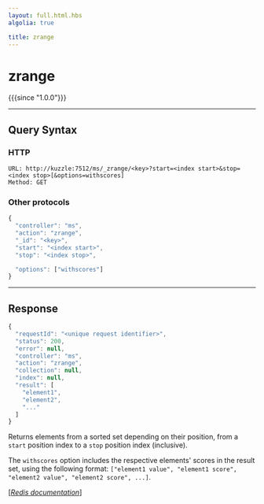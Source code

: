 ```yaml
---
layout: full.html.hbs
algolia: true

title: zrange
---
```


# zrange

{{{since "1.0.0"}}}




---

## Query Syntax

### HTTP

```http
URL: http://kuzzle:7512/ms/_zrange/<key>?start=<index start>&stop=<index stop>[&options=withscores]
Method: GET
```

### Other protocols


```js
{
  "controller": "ms",
  "action": "zrange",
  "_id": "<key>",
  "start": "<index start>",
  "stop": "<index stop>",

  "options": ["withscores"]
}
```

---

## Response

```javascript
{
  "requestId": "<unique request identifier>",
  "status": 200,
  "error": null,
  "controller": "ms",
  "action": "zrange",
  "collection": null,
  "index": null,
  "result": [
    "element1",
    "element2",
    "..."
  ]
}
```

Returns elements from a sorted set depending on their position, from a `start` position index to a `stop` position index (inclusive).

The `withscores` option includes the respective elements' scores in the result set, using the following format: `["element1 value", "element1 score", "element2 value", "element2 score", ...]`.

[[_Redis documentation_]](https://redis.io/commands/zrange)
